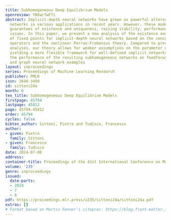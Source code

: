 ```yaml
---
title: Subhomogeneous Deep Equilibrium Models
openreview: YBXwr7wF7i
abstract: Implicit-depth neural networks have grown as powerful alternatives to traditional
  networks in various applications in recent years. However, these models often lack
  guarantees of existence and uniqueness, raising stability, performance, and reproducibility
  issues. In this paper, we present a new analysis of the existence and uniqueness
  of fixed points for implicit-depth neural networks based on the concept of subhomogeneous
  operators and the nonlinear Perron-Frobenius theory. Compared to previous similar
  analyses, our theory allows for weaker assumptions on the parameter matrices, thus
  yielding a more flexible framework for well-defined implicit networks. We illustrate
  the performance of the resulting subhomogeneous networks on feedforward, convolutional,
  and graph neural network examples
layout: inproceedings
series: Proceedings of Machine Learning Research
publisher: PMLR
issn: 2640-3498
id: sittoni24a
month: 0
tex_title: Subhomogeneous Deep Equilibrium Models
firstpage: 45794
lastpage: 45812
page: 45794-45812
order: 45794
cycles: false
bibtex_author: Sittoni, Pietro and Tudisco, Francesco
author:
- given: Pietro
  family: Sittoni
- given: Francesco
  family: Tudisco
date: 2024-07-08
address:
container-title: Proceedings of the 41st International Conference on Machine Learning
volume: '235'
genre: inproceedings
issued:
  date-parts:
  - 2024
  - 7
  - 8
pdf: https://proceedings.mlr.press/v235/sittoni24a/sittoni24a.pdf
extras: []
# Format based on Martin Fenner's citeproc: https://blog.front-matter.io/posts/citeproc-yaml-for-bibliographies/
---
```

